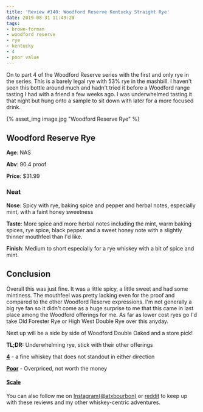 ```yaml
---
title: 'Review #140: Woodford Reserve Kentucky Straight Rye'
date: 2019-08-31 11:49:20
tags:
- brown-forman
- woodford reserve
- rye
- kentucky
- 4
- poor value
---
```


On to part 4 of the Woodford Reserve series with the first and only rye in the series. This is a barely legal rye with 53% rye in the mashbill. I haven't seen this bottle around much and hadn't tried it before a Woodford range tasting I had with a friend a few weeks ago. I was underwhelmed tasting it that night but hung onto a sample to sit down with later for a more focused drink. 

{% asset_img image.jpg "Woodford Reserve Rye" %}

## Woodford Reserve Rye
**Age**: NAS

**Abv**: 90.4 proof

**Price**: $31.99

### Neat
**Nose**: Spicy with rye, baking spice and pepper and herbal notes, especially mint, with a faint honey sweetness

**Taste**: More spice and more herbal notes including the mint, warm baking spices, rye spice, black pepper and a sweet honey note with a slightly thinner mouthfeel than I'd like.

**Finish**: Medium to short especially for a rye whiskey with a bit of spice and mint.

## Conclusion
Overall this was just fine. It was a little spicy, a little sweet and had some mintiness. The mouthfeel was pretty lacking even for the proof and compared to the other Woodford Reserve expressions. I'm not generally a big rye fan so it didn't come as a huge surprise to me that this came in last place among the Woodford offerings for me. As far as lower cost ryes go I'd take Old Forester Rye or High West Double Rye over this anyday.

Next up will be a side by side of Woodford Double Oaked and a store pick!

**TL;DR:** Underwhelming rye, stick with their other offerings

[**4**](https://atxbourbon.com/tags/4/) - a fine whiskey that does not standout in either direction

[**Poor**](https://atxbourbon.com/tags/poor-value/) - Overpriced, not worth the money

#### [Scale](http://atxbourbon.com/Scale/)

You can also follow me on [Instagram(@atxbourbon)](https://www.instagram.com/atxbourbon/) or [reddit](https://www.reddit.com/r/scottmotorraddrinks/) to keep up with these reviews and my other whiskey-centric adventures.

